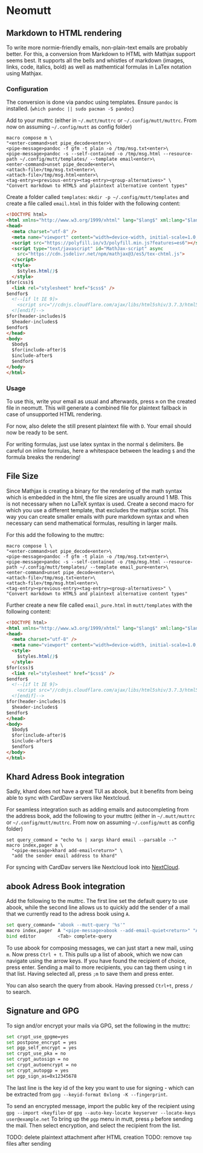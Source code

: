 # Neomutt


## Markdown to HTML rendering
To write more normie-friendly emails, non-plain-text emails are probably better.
For this, a conversion from Markdown to HTML with Mathjax support seems best.
It supports all the bells and whistles of markdown (images, links, code, italics, bold) as well as mathemtical formulas in LaTex notation using Mathjax.

### Configuration

The conversion is done via pandoc using templates.
Ensure `pandoc` is installed. (`which pandoc || sudo pacman -S pandoc`)

Add to your muttrc (either in `~/.mutt/muttrc` or `~/.config/mutt/muttrc`. From now on assuming `~/.config/mutt` as config folder)

```muttrc
macro compose m \
"<enter-command>set pipe_decode<enter>\
<pipe-message>pandoc -f gfm -t plain -o /tmp/msg.txt<enter>\
<pipe-message>pandoc -s --self-contained -o /tmp/msg.html --resource-path ~/.config/mutt/templates/ --template email<enter>\
<enter-command>unset pipe_decode<enter>\
<attach-file>/tmp/msg.txt<enter>\
<attach-file>/tmp/msg.html<enter>\
<tag-entry><previous-entry><tag-entry><group-alternatives>" \
"Convert markdown to HTML5 and plaintext alternative content types"
```

Create a folder called `templates`: `mkdir -p ~/.config/mutt/templates`
and create a file called `email.html` in this folder with the following content:
```html
<!DOCTYPE html>
<html xmlns="http://www.w3.org/1999/xhtml" lang="$lang$" xml:lang="$lang$"$if(dir)$ dir="$dir$"$endif$>
<head>
  <meta charset="utf-8" />
  <meta name="viewport" content="width=device-width, initial-scale=1.0, user-scalable=yes" />
  <script src="https://polyfill.io/v3/polyfill.min.js?features=es6"></script>
  <script type="text/javascript" id="MathJax-script" async
    src="https://cdn.jsdelivr.net/npm/mathjax@3/es5/tex-chtml.js">
  </script>
  <style>
    $styles.html()$
  </style>
$for(css)$
  <link rel="stylesheet" href="$css$" />
$endfor$
  <!--[if lt IE 9]>
    <script src="//cdnjs.cloudflare.com/ajax/libs/html5shiv/3.7.3/html5shiv-printshiv.min.js"></script>
  <![endif]-->
$for(header-includes)$
  $header-includes$
$endfor$
</head>
<body>
  $body$
  $for(include-after)$
  $include-after$
  $endfor$
</body>
</html>
```

### Usage

To use this, write your email as usual and afterwards, press `m` on the created file in neomutt.
This will generate a combined file for plaintext fallback in case of unsupported HTML rendering.

For now, also delete the still present plaintext file with `D`.
Your email should now be ready to be sent.

For writing formulas, just use latex syntax in the normal `$` delimiters.
Be careful on inline formulas, here a whitespace between the leading `$` and the formula breaks the rendering!

## File Size

Since Mathjax is creating a binary for the rendering of the math syntax which is embedded in the html, the file sizes are usually around 1 MB.
This is not necessary when no LaTeX syntax is used.
Create a second macro for which you use a different template, that excludes the mathjax script.
This way you can create smaller emails with pure markdown syntax and when necessary can send mathematical formulas, resulting in larger mails.

For this add the following to the muttrc:
```muttrc
macro compose l \
"<enter-command>set pipe_decode<enter>\
<pipe-message>pandoc -f gfm -t plain -o /tmp/msg.txt<enter>\
<pipe-message>pandoc -s --self-contained -o /tmp/msg.html --resource-path ~/.config/mutt/templates/ --template email_pure<enter>\
<enter-command>unset pipe_decode<enter>\
<attach-file>/tmp/msg.txt<enter>\
<attach-file>/tmp/msg.html<enter>\
<tag-entry><previous-entry><tag-entry><group-alternatives>" \
"Convert markdown to HTML5 and plaintext alternative content types"
```

Further create a new file called `email_pure.html` in `mutt/templates` with the following content:
```html
<!DOCTYPE html>
<html xmlns="http://www.w3.org/1999/xhtml" lang="$lang$" xml:lang="$lang$"$if(dir)$ dir="$dir$"$endif$>
<head>
  <meta charset="utf-8" />
  <meta name="viewport" content="width=device-width, initial-scale=1.0, user-scalable=yes" />
  <style>
    $styles.html()$
  </style>
$for(css)$
  <link rel="stylesheet" href="$css$" />
$endfor$
  <!--[if lt IE 9]>
    <script src="//cdnjs.cloudflare.com/ajax/libs/html5shiv/3.7.3/html5shiv-printshiv.min.js"></script>
  <![endif]-->
$for(header-includes)$
  $header-includes$
$endfor$
</head>
<body>
  $body$
  $for(include-after)$
  $include-after$
  $endfor$
</body>
</html>
```
## Khard Adress Book integration
Sadly, khard does not have a great TUI as abook, but it benefits from being able to sync with CardDav servers like Nextcloud.

For seamless integration such as adding emails and autocompleting from the address book, add the following to your muttrc (either in `~/.mutt/muttrc` or `~/.config/mutt/muttrc`. From now on assuming `~/.config/mutt` as config folder)
```muttrc
set query_command = "echo %s | xargs khard email --parsable --"
macro index,pager a \
  "<pipe-message>khard add-email<return>" \
  "add the sender email address to khard"
```
For syncing with CardDav servers like Nextcloud look into [NextCloud](./nextcloud.md).

## abook Adress Book integration

Add  the following to the muttrc. The first line set the default query to use abook, while the second line allows us to quickly add the sender of a mail that we currently read to the adress book using `A`.

```sh
set query_command= "abook --mutt-query '%s'"
macro index,pager  A "<pipe-message>abook --add-email-quiet<return>" "Add this sender to Abook"
bind editor        <Tab> complete-query
```
To use abook for composing messages, we can just start a new mail, using `m`.
Now press `Ctrl + t`. This pulls up a list of abook, which we now can navigate using the arrow keys.
If you have found the recipient of choice, press enter.
Sending a mail to more recipients, you can tag them using `t` in that list.
Having selected all, press `;m` to save them and press enter.

You can also search the query from abook. Having pressed `Ctrl+t`, press `/` to search.

## Signature and GPG

To sign and/or encrypt your mails via GPG, set the following in the muttrc:
```sh
set crypt_use_gpgme=yes
set postpone_encrypt = yes
set pgp_self_encrypt = yes
set crypt_use_pka = no
set crypt_autosign = no
set crypt_autoencrypt = no
set crypt_autopgp = yes
set pgp_sign_as=0x12345678
```

The last line is the key id of the key you want to use for signing - which can be extracted from `gpg --keyid-format 0xlong -K --fingerprint`.

To send an encrypted message, import the public key of the recipient using `gpg --import <keyfile>` or `gpg --auto-key-locate keyserver --locate-keys user@example.net`
To bring up the `pgp` menu in mutt, press `p` before sending the mail.
Then select encryption, and select the recipient from the list.



TODO: delete plaintext attachment after HTML creation
TODO: remove `tmp` files after sending
